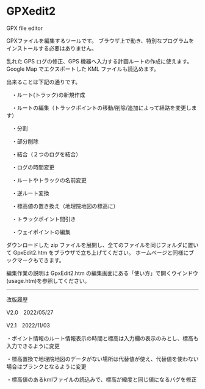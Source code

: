 # GPXedit2
GPX file editor

GPXファイルを編集するツールです。
ブラウザ上で動き、特別なプログラムをインストールする必要はありません。

乱れた GPS ログの修正、GPS 機器へ入力する計画ルートの作成に使えます。
Google Map でエクスポートした KML ファイルも読込めます。

出来ることは下記の通りです。

　・ルート(トラック)の新規作成

　・ルートの編集（トラックポイントの移動/削除/追加によって経路を変更します）

　・分割

　・部分削除

　・結合（２つのログを結合）
 
　・ログの時間変更
 
　・ルートやトラックの名前変更
 
　・逆ルート変換
 
　・標高値の置き換え（地理院地図の標高に）
 
　・トラックポイント間引き
 
　・ウェイポイントの編集


ダウンロードした zip ファイルを展開し、全てのファイルを同じフォルダに置いて GpxEdit2.htm をブラウザで立ち上げてください。
ホームページと同様にブックマークもできます。


編集作業の説明は GpxEdit2.htm の編集画面にある「使い方」で開くウインドウ(usage.htm)を参照してください。



---------------------------------------------------------------------------------------
改版履歴

V2.0　2022/05/27

V2.1　2022/11/03

・ポイント情報のルート情報表示の時間と標高は入力欄の表示のみとし、標高も入力できるように変更

・標高置換で地理院地図のデータがない場所は代替値が使え、代替値を使わない場合はブランクとなるように変更

・標高値のあるkmlファイルの読込みで、標高が緯度と同じ値になるバグを修正

